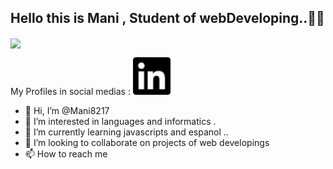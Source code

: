 
## Hello this is Mani , Student of webDeveloping..🤝🤖 
<img src="https://media.wired.com/photos/593259734dc9b45ccec5d618/master/w_2560%2Cc_limit/founding-father-git.jpg" align="center">

My Profiles in social medias :
 <a href="https://www.linkedin.com/in/mohammadreza-shidfar-4bb078134" target="blank" >
 <img src="https://raw.githubusercontent.com/Mani8217/Mani8217/601e4c622d833d1b712e7a152fb739f3850b0fcc/images/linkedin.svg" height="60">

</a>









- 👋 Hi, I’m @Mani8217
- 👀 I’m interested in languages and informatics . 
- 🌱 I’m currently learning javascripts and espanol ..
- 💞️ I’m looking to collaborate on projects of web developings
- 📫 How to reach me 


<!---
Mani8217/Mani8217 is a ✨ special ✨ repository because its `README.md` (this file) appears on your GitHub profile.
You can click the Preview link to take a look at your changes.
--->
